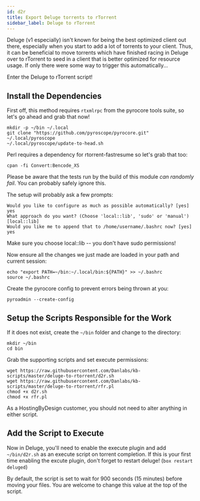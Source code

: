 ```yaml
---
id: d2r
title: Export Deluge torrents to rTorrent
sidebar_label: Deluge to rTorrent
---
```


Deluge (v1 especially) isn't known for being the best optimized client out there, especially when you start to add a lot of torrents to your client. Thus, it can be beneficial to move torrents which have finished racing in Deluge over to rTorrent to seed in a client that is better optimized for resource usage. If only there were some way to trigger this automatically...

Enter the Deluge to rTorrent script!

## Install the Dependencies

First off, this method requires `rtxmlrpc` from the pyrocore tools suite, so let's go ahead and grab that now!

```
mkdir -p ~/bin ~/.local
git clone "https://github.com/pyroscope/pyrocore.git" ~/.local/pyroscope
~/.local/pyroscope/update-to-head.sh
```

Perl requires a dependency for rtorrent-fastresume so let's grab that too:

```
cpan -fi Convert:Bencode_XS

```

Please be aware that the tests run by the build of this module _can randomly fail_. You can probably safely ignore this.

The setup will probably ask a few prompts:

```
Would you like to configure as much as possible automatically? [yes] yes
What approach do you want? (Choose 'local::lib', 'sudo' or 'manual')
[local::lib]
Would you like me to append that to /home/username/.bashrc now? [yes] yes
```

Make sure you choose local::lib -- you don't have sudo permissions!

Now ensure all the changes we just made are loaded in your path and current session:

```
echo "export PATH=~/bin:~/.local/bin:${PATH}" >> ~/.bashrc
source ~/.bashrc
```

Create the pyrocore config to prevent errors being thrown at you:

```
pyroadmin --create-config
```

## Setup the Scripts Responsible for the Work

If it does not exist, create the `~/bin` folder and change to the directory:

```
mkdir ~/bin
cd bin
```

Grab the supporting scripts and set execute permissions:

```
wget https://raw.githubusercontent.com/Danlabs/kb-scripts/master/deluge-to-rtorrent/d2r.sh
wget https://raw.githubusercontent.com/Danlabs/kb-scripts/master/deluge-to-rtorrent/rfr.pl
chmod +x d2r.sh
chmod +x rfr.pl
```

As a HostingByDesign customer, you should not need to alter anything in either script.

## Add the Script to Execute

Now in Deluge, you'll need to enable the execute plugin and add `~/bin/d2r.sh` as an execute script on torrent completion. If this is your first time enabling the excute plugin, don't forget to restart deluge! (`box restart deluged`)

By default, the script is set to wait for 900 seconds (15 minutes) before moving your files. You are welcome to change this value at the top of the script.
